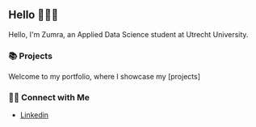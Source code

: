## Hello 🙋🏼‍♀️

Hello, I'm Zumra, an Applied Data Science student at Utrecht University.

### 📚 Projects

Welcome to my portfolio, where I showcase my [projects]

### 👋🏻 Connect with Me

- [Linkedin](https://www.linkedin.com/in/zumrainci/)
